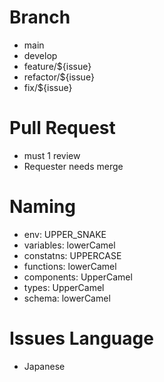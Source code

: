 # Branch
- main
- develop
- feature/${issue}
- refactor/${issue}
- fix/${issue}
# Pull Request
- must 1 review
- Requester needs merge
# Naming
- env: UPPER_SNAKE
- variables: lowerCamel
- constatns: UPPERCASE
- functions: lowerCamel
- components: UpperCamel
- types: UpperCamel
- schema: lowerCamel
# Issues Language
- Japanese
